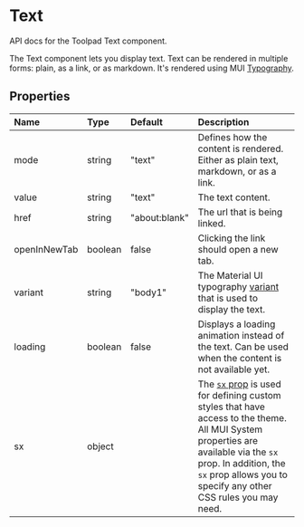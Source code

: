 <!-- This file has been auto-generated using `pnpm docs:build:api`. -->

# Text

<p class="description">API docs for the Toolpad Text component.</p>

The Text component lets you display text. Text can be rendered in multiple forms: plain, as a link, or as markdown. It's rendered using MUI [Typography](https://mui.com/material-ui/react-typography/).

## Properties

| Name                                        | Type                                   | Default                                         | Description                                                                                                                                                                                                                                                                          |
| :------------------------------------------ | :------------------------------------- | :---------------------------------------------- | :----------------------------------------------------------------------------------------------------------------------------------------------------------------------------------------------------------------------------------------------------------------------------------- |
| <span class="prop-name">mode</span>         | <span class="prop-type">string</span>  | <span class="prop-default">"text"</span>        | Defines how the content is rendered. Either as plain text, markdown, or as a link.                                                                                                                                                                                                   |
| <span class="prop-name">value</span>        | <span class="prop-type">string</span>  | <span class="prop-default">"text"</span>        | The text content.                                                                                                                                                                                                                                                                    |
| <span class="prop-name">href</span>         | <span class="prop-type">string</span>  | <span class="prop-default">"about:blank"</span> | The url that is being linked.                                                                                                                                                                                                                                                        |
| <span class="prop-name">openInNewTab</span> | <span class="prop-type">boolean</span> | <span class="prop-default">false</span>         | Clicking the link should open a new tab.                                                                                                                                                                                                                                             |
| <span class="prop-name">variant</span>      | <span class="prop-type">string</span>  | <span class="prop-default">"body1"</span>       | The Material UI typography [variant](https://mui.com/material-ui/customization/typography/#variants) that is used to display the text.                                                                                                                                               |
| <span class="prop-name">loading</span>      | <span class="prop-type">boolean</span> | <span class="prop-default">false</span>         | Displays a loading animation instead of the text. Can be used when the content is not available yet.                                                                                                                                                                                 |
| <span class="prop-name">sx</span>           | <span class="prop-type">object</span>  |                                                 | The [`sx` prop](https://mui.com/system/getting-started/the-sx-prop/) is used for defining custom styles that have access to the theme. All MUI System properties are available via the `sx` prop. In addition, the `sx` prop allows you to specify any other CSS rules you may need. |
